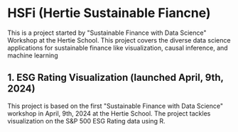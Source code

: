 # HSFi (**H**ertie **S**ustainable **Fi**ancne)
This is a project started by "Sustainable Finance with Data Science" Workshop at the Hertie School. This project covers the diverse data science applications for sustainable finance like visualization, causal inference, and machine learning 

## 1. ESG Rating Visualization (launched April, 9th, 2024) 

This project is based on the first "Sustainable Finance with Data Science" workshop in April, 9th, 2024 at the Hertie School. The project tackles visualization on the S&P 500 ESG Rating data using R. 

